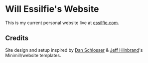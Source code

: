 # Will Essilfie's Website
This is my current personal website live at [essilfie.com](https://www.essilfie.com/).

## Credits
Site design and setup inspired by [Dan Schlosser](https://github.com/schlosser/schlosser.io) & [Jeff Hilnbrand](https://github.com/jhil/jhilco-2018)'s Minimill/website templates. 

